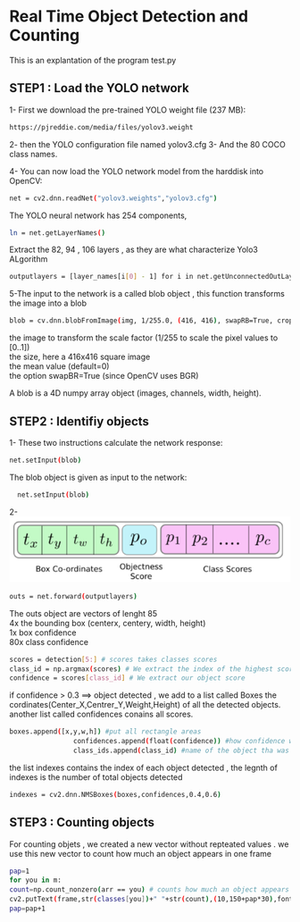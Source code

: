 # Real Time Object Detection and Counting
This is an explantation of the program test.py 
## STEP1 : Load the YOLO network

1- First we download the pre-trained YOLO weight file (237 MB): 
```bash
https://pjreddie.com/media/files/yolov3.weight
```
2- then the YOLO configuration file named yolov3.cfg
3- And the 80 COCO class names.

4- You can now load the YOLO network model from the harddisk into OpenCV:
```bash
net = cv2.dnn.readNet("yolov3.weights","yolov3.cfg")
```
The YOLO neural network has 254 components, 
```bash
ln = net.getLayerNames()
```
Extract the 82, 94 , 106 layers , as they are what characterize Yolo3 ALgorithm
```bash
outputlayers = [layer_names[i[0] - 1] for i in net.getUnconnectedOutLayers()]
```
5-The input to the network is a called blob object , this function transforms the image into a blob
```bash
blob = cv.dnn.blobFromImage(img, 1/255.0, (416, 416), swapRB=True, crop=False)
```
the image to transform
the scale factor (1/255 to scale the pixel values to [0..1])    
the size, here a 416x416 square image  
the mean value (default=0)  
the option swapBR=True (since OpenCV uses BGR)

A blob is a 4D numpy array object (images, channels, width, height).
## STEP2 : Identifiy objects

1- These two instructions calculate the network response:
```bash
net.setInput(blob)
```                                                                     
The blob object is given as input to the network:
```bash
  net.setInput(blob)
```
2- 
![image](121.png)

```bash
outs = net.forward(outputlayers)
```
The outs object are vectors of lenght 85                                               
4x the bounding box (centerx, centery, width, height)    
                                 1x box confidence                            
80x class confidence


```bash
scores = detection[5:] # scores takes classes scores
class_id = np.argmax(scores) # We extract the index of the highest score which correspends to our object
confidence = scores[class_id] # We extract our object score
```
if confidence > 0.3 ==> object detected , we add to a list called Boxes the cordinates(Center_X,Centrer_Y,Weight,Height) of all the detected objects.
another list called confidences conains all scores.
```bash
boxes.append([x,y,w,h]) #put all rectangle areas
                confidences.append(float(confidence)) #how confidence was that object detected and show that percentage
                class_ids.append(class_id) #name of the object tha was detected
```
the list indexes contains the index of each object detected , the legnth of indexes is the number of total objects detected
```bash
indexes = cv2.dnn.NMSBoxes(boxes,confidences,0.4,0.6)
```

## STEP3 : Counting objects
For counting objets , we created a new vector without repteated  values .
we use this new vector to count how much an object appears in one frame

```bash
pap=1
for you in m:
count=np.count_nonzero(arr == you) # counts how much an object appears in one frame
cv2.putText(frame,str(classes[you])+" "+str(count),(10,150+pap*30),font,2,(0,0,0),1) # object name , and how many is there
pap=pap+1
```


